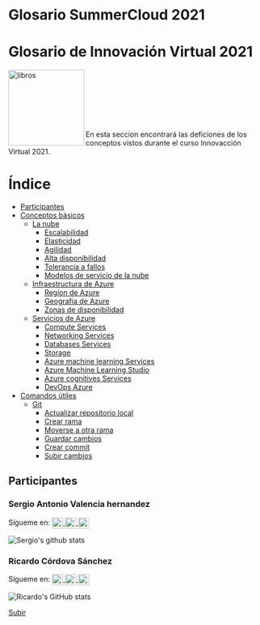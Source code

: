 # Glosario SummerCloud 2021

# Glosario de Innovación Virtual 2021
<img align="left"  alt="libros"  width="150px" src=./Recursos/libros.png  />
<br />
<br />
<br /><br /><br /><br /><br />
En esta seccion encontrará las deficiones de los conceptos vistos durante el curso Innovacción Virtual 2021.

# Índice
- [Participantes](#participantes)
- [Conceptos básicos](./Datos/conceptos.md/#conceptos-básicos)
  - [La nube](./Datos/conceptos.md/#la-nube)
    - [Escalabilidad](./Datos/conceptos.md/#escalabilidad)
    - [Elasticidad](./Datos/conceptos.md/#elasticidad)
    - [Agilidad](./Datos/conceptos.md/#agilidad)
    - [Alta disponibilidad](./Datos/conceptos.md/#alta-disponibilidad)
    - [Tolerancia a fallos](./Datos/conceptos.md/#tolerancia-a-fallos)
    - [Modelos de servicio de la nube](./Datos/conceptos.md/#modelos-de-servicio-de-la-nube)
  - [Infraestructura de Azure](./Datos/conceptos.md/#infraestructura-de-azure)
    - [Region de Azure](./Datos/conceptos.md/#region-de-azure)
    - [Geografia de Azure](./Datos/conceptos.md/#geografia-de-azure)
    - [Zonas de disponibilidad](./Datos/conceptos.md/#Zonas-de-disponibilidad)
  - [Servicios de Azure](./Datos/conceptos.md/#servicios-de-azure)
    - [Compute Services](./Datos/conceptos.md/#compute-services)
    - [Networking Services](./Datos/conceptos.md/#networking-services)
    - [Databases Services](./Datos/conceptos.md/#databases-services)
    - [Storage](./Datos/conceptos.md/#storage)
    - [Azure machine learning Services](./Datos/conceptos.md/#azure-machine-learning-services)
    - [Azure Machine Learning Studio](./Datos/conceptos.md/#azure-machine-learning-studio)
    - [Azure cognitives Services](./Datos/conceptos.md/#azure-cognitives-services)
    - [DevOps Azure](./Datos/conceptos.md/#devops-azure)
- [Comandos útiles](./Datos/conceptos.md/#comandos-útiles)
  - [Git](./Datos/conceptos.md/#Git)
    -  [Actualizar repositorio local](./Datos/conceptos.md/#actualizar-repositorio-local)
    -  [Crear rama](./Datos/conceptos.md/#crear-rama)
    -  [Moverse a otra rama](./Datos/conceptos.md/#moverse-a-otra-rama)
    -  [Guardar cambios](./Datos/conceptos.md/#guardar-cambios)
    -  [Crear commit](./Datos/conceptos.md/#crear-commit)
    -  [Subir cambios](./Datos/conceptos.md/#subir-cambios)  

## Participantes
### Sergio Antonio Valencia hernandez
Sígueme en:
<a href="https://www.linkedin.com/in/seanvaer/">
  <img align="center" alt="LinkdeIn Sergio" width="22px" src="https://cdn.jsdelivr.net/npm/simple-icons@v3/icons/linkedin.svg" />
</a>
<a href="https://www.instagram.com/sergio16_vh12/">
  <img align="center" alt="Instagram Sergio" width="22px" src="https://cdn.jsdelivr.net/npm/simple-icons@v3/icons/instagram.svg" />
</a>
<a href="https://github.com/sergio-valhdz/">
  <img align="center" alt="Github Sergio" width="22px" src="https://cdn.jsdelivr.net/npm/simple-icons@v3/icons/github.svg" />
</a>

![Sergio's github stats](https://github-readme-stats.vercel.app/api?username=sergio-valhdz&hide_border=true&theme=material-palenight&show_icons=true)

### Ricardo Córdova Sánchez
Sígueme en:
<a href="https://www.linkedin.com/in/ricardo-cordova-62b915194/">
  <img align="center" alt="LinkdeIn Ricardo" width="22px" src="https://cdn.jsdelivr.net/npm/simple-icons@v3/icons/linkedin.svg" />
</a>
<a href="https://www.instagram.com/ricardo_sanchez0306/">
  <img align="center" alt="Instagram Ricardo" width="22px" src="https://cdn.jsdelivr.net/npm/simple-icons@v3/icons/instagram.svg" />
</a>
<a href="https://github.com/Ricardocor67/">
  <img align="center" alt="Github Ricardo" width="22px" src="https://cdn.jsdelivr.net/npm/simple-icons@v3/icons/github.svg" />
</a>

![Ricardo's GitHub stats](https://github-readme-stats.vercel.app/api?username=ricardocor67&theme=cobalt&hide_border=true&show_icons=true)


[Subir](#Glosario-SummerCloud-2021)
